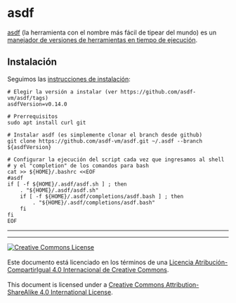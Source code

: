 # asdf

[asdf](https://asdf-vm.com/) (la herramienta con el nombre más fácil de tipear
del mundo) es un [manejador de versiones de herramientas en tiempo de
ejecución](https://asdf-vm.com/guide/introduction.html).

## Instalación

Seguimos las [instrucciones de
instalación](https://asdf-vm.com/guide/getting-started.html):

```
# Elegir la versión a instalar (ver https://github.com/asdf-vm/asdf/tags)
asdfVersion=v0.14.0

# Prerrequisitos
sudo apt install curl git

# Instalar asdf (es simplemente clonar el branch desde github)
git clone https://github.com/asdf-vm/asdf.git ~/.asdf --branch ${asdfVersion}

# Configurar la ejecución del script cada vez que ingresamos al shell 
# y el "completion" de los comandos para bash
cat >> ${HOME}/.bashrc <<EOF
#asdf
if [ -f ${HOME}/.asdf/asdf.sh ] ; then
	. "${HOME}/.asdf/asdf.sh"
	if [ -f ${HOME}/.asdf/completions/asdf.bash ] ; then
		. "${HOME}/.asdf/completions/asdf.bash"
	fi
fi
EOF

```

___
<!-- LICENSE -->
___
<a rel="licencia" href="https://creativecommons.org/licenses/by-sa/4.0/deed.es">
<img alt="Creative Commons License" style="border-width:0"
src="https://i.creativecommons.org/l/by-sa/4.0/88x31.png" /></a>
<br /><br />
Este documento está licenciado en los términos de una <a rel="licencia"
href="https://creativecommons.org/licenses/by-sa/4.0/deed.es">
Licencia Atribución-CompartirIgual 4.0 Internacional de Creative Commons</a>.
<br /><br />
This document is licensed under a <a rel="license" 
href="https://creativecommons.org/licenses/by-sa/4.0/deed.en">
Creative Commons Attribution-ShareAlike 4.0 International License</a>.
<!-- END --> 
